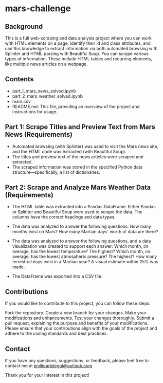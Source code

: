 # mars-challenge

## Background
This is a full web-scraping and data analysis project where you can work with HTML elements on a page, identify their id and class attributes, and use this knowledge to extract information via both automated browsing with Splinter and HTML parsing with Beautiful Soup. You can scrape various types of information. These include HTML tables and recurring elements, like multiple news articles on a webpage.

## Contents
- part_1_mars_news_solved.ipynb
- part_2_mars_weather_solved.ipynb
- mars.csv
- README.md: This file, providing an overview of the project and instructions for usage.

## Part 1: Scrape Titles and Preview Text from Mars News (Requirements)
- Automated browsing (with Splinter) was used to visit the Mars news site, and the HTML code was extracted (with Beautiful Soup).
- The titles and preview text of the news articles were scraped and extracted.
- The scraped information was stored in the specified Python data structure—specifically, a list of dictionaries.

## Part 2: Scrape and Analyze Mars Weather Data (Requirements)
- The HTML table was extracted into a Pandas DataFrame. Either Pandas or Splinter and Beautiful Soup were used to scrape the data. The columns have the correct headings and data types. 

- The data was analyzed to answer the following questions:
How many months exist on Mars? 
How many Martian days' worth of data are there?

- The data was analyzed to answer the following questions, and a data visualization was created to support each answer: 
Which month, on average, has the lowest temperature? The highest? 
Which month, on average, has the lowest atmospheric pressure? The highest? 
How many terrestrial days exist in a Martian year? A visual estimate within 25% was made. 

- The DataFrame was exported into a CSV file.

## Contributions
If you would like to contribute to this project, you can follow these steps:

Fork the repository.
Create a new branch for your changes.
Make your modifications and enhancements.
Test your changes thoroughly.
Submit a pull request, explaining the purpose and benefits of your modifications.
Please ensure that your contributions align with the goals of the project and adhere to the coding standards and best practices.

## Contact
If you have any questions, suggestions, or feedback, please feel free to contact me at emilioaristegui@outlook.com

Thank you for your interest in this project!
